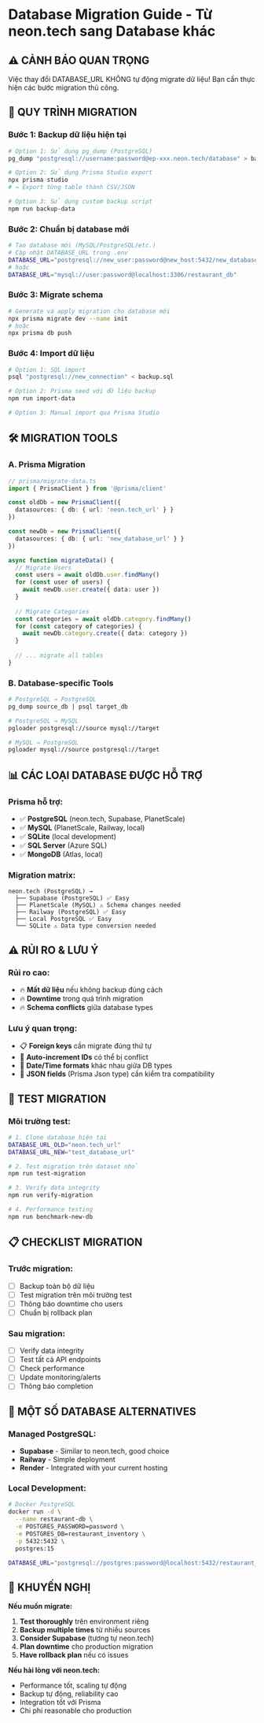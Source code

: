 # Database Migration Guide - Từ neon.tech sang Database khác

## ⚠️ CẢNH BÁO QUAN TRỌNG
Việc thay đổi DATABASE_URL KHÔNG tự động migrate dữ liệu!
Bạn cần thực hiện các bước migration thủ công.

## 🔄 QUY TRÌNH MIGRATION

### Bước 1: Backup dữ liệu hiện tại
```bash
# Option 1: Sử dụng pg_dump (PostgreSQL)
pg_dump "postgresql://username:password@ep-xxx.neon.tech/database" > backup.sql

# Option 2: Sử dụng Prisma Studio export
npx prisma studio
# → Export từng table thành CSV/JSON

# Option 3: Sử dụng custom backup script
npm run backup-data
```

### Bước 2: Chuẩn bị database mới
```bash
# Tạo database mới (MySQL/PostgreSQL/etc.)
# Cập nhật DATABASE_URL trong .env
DATABASE_URL="postgresql://new_user:password@new_host:5432/new_database"
# hoặc
DATABASE_URL="mysql://user:password@localhost:3306/restaurant_db"
```

### Bước 3: Migrate schema
```bash
# Generate và apply migration cho database mới
npx prisma migrate dev --name init
# hoặc
npx prisma db push
```

### Bước 4: Import dữ liệu
```bash
# Option 1: SQL import
psql "postgresql://new_connection" < backup.sql

# Option 2: Prisma seed với dữ liệu backup
npm run import-data

# Option 3: Manual import qua Prisma Studio
```

## 🛠️ MIGRATION TOOLS

### A. Prisma Migration
```typescript
// prisma/migrate-data.ts
import { PrismaClient } from '@prisma/client'

const oldDb = new PrismaClient({
  datasources: { db: { url: 'neon.tech_url' } }
})

const newDb = new PrismaClient({
  datasources: { db: { url: 'new_database_url' } }
})

async function migrateData() {
  // Migrate Users
  const users = await oldDb.user.findMany()
  for (const user of users) {
    await newDb.user.create({ data: user })
  }
  
  // Migrate Categories  
  const categories = await oldDb.category.findMany()
  for (const category of categories) {
    await newDb.category.create({ data: category })
  }
  
  // ... migrate all tables
}
```

### B. Database-specific Tools
```bash
# PostgreSQL → PostgreSQL
pg_dump source_db | psql target_db

# PostgreSQL → MySQL
pgloader postgresql://source mysql://target

# MySQL → PostgreSQL  
pgloader mysql://source postgresql://target
```

## 📊 CÁC LOẠI DATABASE ĐƯỢC HỖ TRỢ

### Prisma hỗ trợ:
- ✅ **PostgreSQL** (neon.tech, Supabase, PlanetScale)
- ✅ **MySQL** (PlanetScale, Railway, local)
- ✅ **SQLite** (local development)
- ✅ **SQL Server** (Azure SQL)
- ✅ **MongoDB** (Atlas, local)

### Migration matrix:
```
neon.tech (PostgreSQL) → 
  ├── Supabase (PostgreSQL) ✅ Easy
  ├── PlanetScale (MySQL) ⚠️ Schema changes needed  
  ├── Railway (PostgreSQL) ✅ Easy
  ├── Local PostgreSQL ✅ Easy
  └── SQLite ⚠️ Data type conversion needed
```

## ⚠️ RỦI RO & LƯU Ý

### Rủi ro cao:
- 🔥 **Mất dữ liệu** nếu không backup đúng cách
- 🔥 **Downtime** trong quá trình migration
- 🔥 **Schema conflicts** giữa database types

### Lưu ý quan trọng:
- 📋 **Foreign keys** cần migrate đúng thứ tự
- 🔢 **Auto-increment IDs** có thể bị conflict
- 📅 **Date/Time formats** khác nhau giữa DB types
- 💾 **JSON fields** (Prisma Json type) cần kiểm tra compatibility

## 🧪 TEST MIGRATION

### Môi trường test:
```bash
# 1. Clone database hiện tại
DATABASE_URL_OLD="neon.tech_url"
DATABASE_URL_NEW="test_database_url"

# 2. Test migration trên dataset nhỏ
npm run test-migration

# 3. Verify data integrity
npm run verify-migration

# 4. Performance testing
npm run benchmark-new-db
```

## 📋 CHECKLIST MIGRATION

### Trước migration:
- [ ] Backup toàn bộ dữ liệu
- [ ] Test migration trên môi trường test
- [ ] Thông báo downtime cho users
- [ ] Chuẩn bị rollback plan

### Sau migration:
- [ ] Verify data integrity
- [ ] Test tất cả API endpoints
- [ ] Check performance
- [ ] Update monitoring/alerts
- [ ] Thông báo completion

## 🚀 MỘT SỐ DATABASE ALTERNATIVES

### Managed PostgreSQL:
- **Supabase** - Similar to neon.tech, good choice
- **Railway** - Simple deployment
- **Render** - Integrated with your current hosting

### Local Development:
```bash
# Docker PostgreSQL
docker run -d \
  --name restaurant-db \
  -e POSTGRES_PASSWORD=password \
  -e POSTGRES_DB=restaurant_inventory \
  -p 5432:5432 \
  postgres:15

DATABASE_URL="postgresql://postgres:password@localhost:5432/restaurant_inventory"
```

## 🎯 KHUYẾN NGHỊ

**Nếu muốn migrate:**
1. **Test thoroughly** trên environment riêng
2. **Backup multiple times** từ nhiều sources
3. **Consider Supabase** (tương tự neon.tech)
4. **Plan downtime** cho production migration
5. **Have rollback plan** nếu có issues

**Nếu hài lòng với neon.tech:**
- Performance tốt, scaling tự động
- Backup tự động, reliability cao  
- Integration tốt với Prisma
- Chi phí reasonable cho production 
